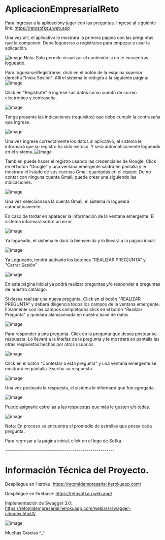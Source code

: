 # AplicacionEmpresarialReto
Para ingresar a la aplicacióny jugar con las preguntas. Ingrese al siguiente link:
https://retosofkau.web.app

Una vez allí, el aplicativo le mostrará la primera página con las preguntas que la componen. Debe loguearse
o registrarse para empezar a usar la aplicación.

![image](https://user-images.githubusercontent.com/97240171/173412981-4c0df753-dd47-4910-868f-4c52f34f1449.png)
Nota: Solo permite visualizar el contenido si no te encuentras logueado.

Para loguearse/Registrarse, click en el botón de la esquina superior derecha "Inicia Sesión". Allí el sistema lo
redigirá a la siguiente página:
![image](https://user-images.githubusercontent.com/97240171/173413352-9a1171ed-b0a7-4d9e-b313-08137fb6994d.png)

Click en "Registrate" e ingrese sus datos como cuenta de correo electrónico y contraseña. 

![image](https://user-images.githubusercontent.com/97240171/173413908-50104385-82b5-453b-9729-c0f87a574774.png)

Tenga presente las 
indicaciones (requisitos) que debe cumplir la contraseña que ingrese.

![image](https://user-images.githubusercontent.com/97240171/173414084-f3aa6160-1946-453f-888b-8369182c26c6.png)

Una vez ingrese correctamente los datos al aplicativo, el sistema le informará que su registro ha sido exitoso.
Y será automáticamente logueado en el sistema.
![image](https://user-images.githubusercontent.com/97240171/173414649-459f1ea5-2cdc-4247-9e23-0cb4a81a1315.png)

También puede hacer el registro usando las credenciales de Google. Click en el botón "Google" y una ventana emergente
saldrá en pantalla y le mostrara el listado de sus cuentas Gmail guardadas en el equipo. De no contar con ninguna
cuenta Gmail, puede crear una siguiendo las indicaciones.

![image](https://user-images.githubusercontent.com/97240171/173415104-a7d1e6cf-1e1f-4a89-94e7-f38a4cf4caa5.png)

Una vez seleccionada la cuenta Gmail, el sistema lo logueará automáticamente.

En caso de tardar en aparecer la información de la ventana emergente. El sistema informará sobre un error.

![image](https://user-images.githubusercontent.com/97240171/173415702-2a5eb59e-a740-4980-b8c8-5d188a5b9563.png)

Ya logueado, el sistema le dará la bienvenida y lo llevará a la página incial.

![image](https://user-images.githubusercontent.com/97240171/173415920-521cc142-d387-4e7f-b2f2-00aa6d23de22.png)

Ya Logueado, tendrá activado los botones "REALIZAR PREG]UNTA" y "Cerrar Sesión"

![image](https://user-images.githubusercontent.com/97240171/173416150-a7fd6382-0e9a-461d-9c98-ad3e12c218df.png)

En esta página inicial ya podrá realizar preguntas y/o responder a preguntas de nuestro catálogo.

Si desea realizar una nueva pregunta. Click en el botón "REALIZAR PREGUNTA" y deberá diligencia todos los campos 
de la ventana emergente. Finalmente con los campos completados click en el botón "Realizar Pregunta" y quedará
alamacenada en nuestra base de datos.

![image](https://user-images.githubusercontent.com/97240171/173416533-b51e13ad-1cd5-4ad1-aff7-5be5e09046f1.png)

Para responder a una pregunta. Click en la pregunta que desea postear su respuesta. Lo llevará a la intefaz de la 
pregunta y le mostrará en pantalla las otras respuestas hechas por otros usuarios.

![image](https://user-images.githubusercontent.com/97240171/173416846-928d869e-9c06-4a3b-805d-438229599dac.png)

Click en el botón "Contestar a esta pregunta" y una ventana emergente se mostrará en pantalla. Escriba su respuesta

![image](https://user-images.githubusercontent.com/97240171/173417076-88c784cc-e2f8-4716-8328-bd9791899465.png)

Una vez posteada la respuesta, el sistema le informará que fue agregada.

![image](https://user-images.githubusercontent.com/97240171/173417615-2e8ee69f-9bdd-4d6e-a08c-216064dfce0b.png)

Puede asignarle estrellas a las respuestas que más le gusten y/o todas.

![image](https://user-images.githubusercontent.com/97240171/173417752-7451bd3f-6606-470f-bed5-2708c09dac0f.png)

Nota: En proceso se encuentra el promedio de estrellas que posee cada pregunta.

Para regresar a la página inicial, click en el logo de Sofka.

*-*-*-*-*-*-*-*-*-*-*-*-*-*-*-*-*-*-*-*-*-*-*-*-*-*-*-*-*-*-*-*-*-*-*-*-*-*-*-*-*-*-*-*-*-*-*-*-*-*-*-*-*-*-*-*

# Información Técnica del Proyecto.

Despliegue en Heroku: https://retomidempresarial.herokuapp.com/

Despliegue en Firebase: https://retosofkau.web.app/

Implementación de Swagger 3.0: https://retomidempresarial.herokuapp.com/webjars/swagger-ui/index.html#/

![image](https://user-images.githubusercontent.com/97240171/173418416-2acbbece-0f5e-4eb1-947e-88e593b809af.png)

Muchas Gracias ^_^











